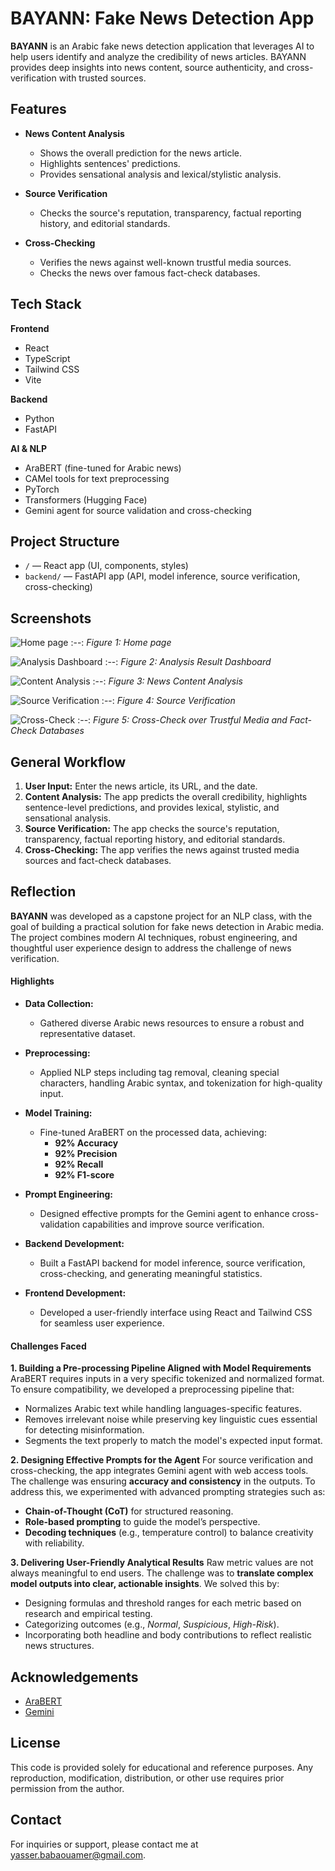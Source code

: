 
# BAYANN: Fake News Detection App

**BAYANN** is an Arabic fake news detection application that leverages AI to help users identify and analyze the credibility of news articles.
BAYANN provides deep insights into news content, source authenticity, and cross-verification with trusted sources.

## Features

- **News Content Analysis**
  - Shows the overall prediction for the news article.
  - Highlights sentences' predictions.
  - Provides sensational analysis and lexical/stylistic analysis.

- **Source Verification**
  - Checks the source's reputation, transparency, factual reporting history, and editorial standards.

- **Cross-Checking**
  - Verifies the news against well-known trustful media sources.
  - Checks the news over famous fact-check databases.

## Tech Stack

**Frontend**
- React
- TypeScript
- Tailwind CSS
- Vite

**Backend**
- Python
- FastAPI

**AI & NLP**
- AraBERT (fine-tuned for Arabic news)
- CAMel tools for text preprocessing
- PyTorch
- Transformers (Hugging Face)
- Gemini agent for source validation and cross-checking



## Project Structure

- `/` — React app (UI, components, styles)
- `backend/` — FastAPI app (API, model inference, source verification, cross-checking)

## Screenshots
![Home page](https://drive.usercontent.google.com/download?id=1wNDq4lgAW2hCOlMTvEYRIsnQLWLugZRo)
:--:
*Figure 1: Home page*

![Analysis Dashboard](https://drive.usercontent.google.com/download?id=1e6yvQ51IegebELlRue_A5GhcLtIlwHRt)
:--:
*Figure 2: Analysis Result Dashboard*

![Content Analysis](https://drive.usercontent.google.com/download?id=1-rv13NMy7Axu1lwbkwLu4xTEs1ETQXBj)
:--:
*Figure 3: News Content Analysis*


![Source Verification](https://drive.usercontent.google.com/download?id=1BWd6R-PDyui3ZRmFJ0F6Q74WdW38qR2a)
:--:
*Figure 4: Source Verification*


![Cross-Check](https://drive.usercontent.google.com/download?id=1WC-vKLJAq3qFz3UMS3tcW_8mbxcHN-f1)
:--:
*Figure 5: Cross-Check over Trustful Media and Fact-Check Databases*

## General Workflow

1. **User Input:** Enter the news article, its URL, and the date.
2. **Content Analysis:** The app predicts the overall credibility, highlights sentence-level predictions, and provides lexical, stylistic, and sensational analysis.
3. **Source Verification:** The app checks the source's reputation, transparency, factual reporting history, and editorial standards.
4. **Cross-Checking:** The app verifies the news against trusted media sources and fact-check databases.



## Reflection

**BAYANN** was developed as a capstone project for an NLP class, with the goal of building a practical solution for fake news detection in Arabic media. The project combines modern AI techniques, robust engineering, and thoughtful user experience design to address the challenge of news verification.


#### Highlights

- **Data Collection:**
  - Gathered diverse Arabic news resources to ensure a robust and representative dataset.

- **Preprocessing:**
  - Applied NLP steps including tag removal, cleaning special characters, handling Arabic syntax, and tokenization for high-quality input.

- **Model Training:**
  - Fine-tuned AraBERT on the processed data, achieving:
    - **92% Accuracy**
    - **92% Precision**
    - **92% Recall**
    - **92% F1-score**

- **Prompt Engineering:**
  - Designed effective prompts for the Gemini agent to enhance cross-validation capabilities and improve source verification.

- **Backend Development:**
  - Built a FastAPI backend for model inference, source verification, cross-checking, and generating meaningful statistics.

- **Frontend Development:**
  - Developed a user-friendly interface using React and Tailwind CSS for seamless user experience.



#### Challenges Faced

**1. Building a Pre-processing Pipeline Aligned with Model Requirements**
AraBERT requires inputs in a very specific tokenized and normalized format. To ensure compatibility, we developed a preprocessing pipeline that:
- Normalizes Arabic text while handling languages-specific features.
- Removes irrelevant noise while preserving key linguistic cues essential for detecting misinformation.
- Segments the text properly to match the model's expected input format.

**2. Designing Effective Prompts for the Agent**
For source verification and cross-checking, the app integrates Gemini agent with web access tools. The challenge was ensuring **accuracy and consistency** in the outputs. To address this, we experimented with advanced prompting strategies such as:
- **Chain-of-Thought (CoT)** for structured reasoning.
- **Role-based prompting** to guide the model’s perspective.
- **Decoding techniques** (e.g., temperature control) to balance creativity with reliability.

**3. Delivering User-Friendly Analytical Results**
Raw metric values are not always meaningful to end users. The challenge was to **translate complex model outputs into clear, actionable insights**. We solved this by:
- Designing formulas and threshold ranges for each metric based on research and empirical testing.
- Categorizing outcomes (e.g., _Normal_, _Suspicious_, _High-Risk_).
- Incorporating both headline and body contributions to reflect realistic news structures.


## Acknowledgements

- [AraBERT](https://huggingface.co/aubmindlab/bert-base-arabertv2)
- [Gemini](https://ai.google.dev/gemini-api/docs)

## License
This code is provided solely for educational and reference purposes. Any reproduction, modification, distribution, or other use requires prior permission from the author.

## Contact
For inquiries or support, please contact me at [yasser.babaouamer@gmail.com](mailto:yasser.babaouamer@gmail.com).